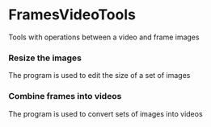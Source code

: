 # FramesVideoTools
Tools with operations between a video and frame images

### Resize the images
The program is used to edit the size of a set of images

### Combine frames into videos
The program is used to convert sets of images into videos
